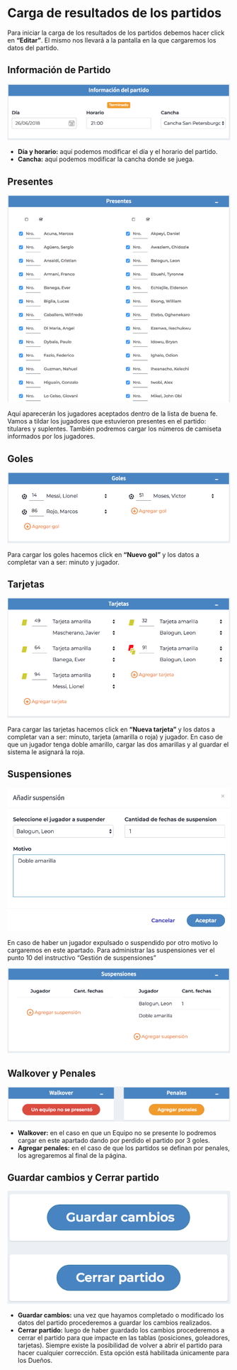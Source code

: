 # Carga de resultados de los partidos

Para iniciar la carga de los resultados de los partidos debemos hacer click en <strong>“Editar”</strong>. El mismo nos llevará a la pantalla en la que cargaremos los datos del partido. 

## Información de Partido

<p align="center"><img src="images/partidos1.png"></p>

- <strong>Día y horario:</strong> aquí podemos modificar el día y el horario del partido.
- <strong>Cancha:</strong> aquí podemos modificar la cancha donde se juega.

## Presentes

<p align="center"><img src="images/partidos2.png"></p>

Aquí aparecerán los jugadores aceptados dentro de la lista de buena fe.
Vamos a tildar los jugadores que estuvieron presentes en el partido: titulares y suplentes.
También podremos cargar los números de camiseta informados por los jugadores.

## Goles

<p align="center"><img src="images/partidos3.png"></p>

Para cargar los goles hacemos click en <strong>“Nuevo gol”</strong> y los datos a completar van a ser: minuto y jugador.

## Tarjetas

<p align="center"><img src="images/partidos4.png"></p>

Para cargar las tarjetas hacemos click en <strong>“Nueva tarjeta”</strong> y los datos a completar van a ser: minuto, tarjeta (amarilla o roja) y jugador.
En caso de que un jugador tenga doble amarillo, cargar las dos amarillas y al guardar el sistema le asignará la roja.

## Suspensiones

<p align="center"><img src="images/partidos5.png"></p>

En caso de haber un jugador expulsado o suspendido por otro motivo lo cargaremos en este apartado.
Para administrar las suspensiones ver el punto 10 del instructivo “Gestión de suspensiones”

<p align="center"><img src="images/partidos6.png"></p>

## Walkover y Penales

<p align="center"><img src="images/partidos7.png"></p>

- <strong>Walkover:</strong> en el caso en que un Equipo no se presente lo podremos cargar en este apartado dando por perdido el partido por 3 goles.
- <strong>Agregar penales:</strong> en el caso de que los partidos se definan por penales, los agregaremos al final de la página.

## Guardar cambios y Cerrar partido

<p align="center"><img src="images/partidos8.png"></p>

- <strong>Guardar cambios:</strong> una vez que hayamos completado o modificado los datos del partido procederemos a guardar los cambios realizados.
- <strong>Cerrar partido:</strong> luego de haber guardado los cambios procederemos a cerrar el partido para que impacte en las tablas (posiciones, goleadores, tarjetas). Siempre existe la posibilidad de volver a abrir el partido para hacer cualquier corrección. Esta opción está  habilitada únicamente para los Dueños.